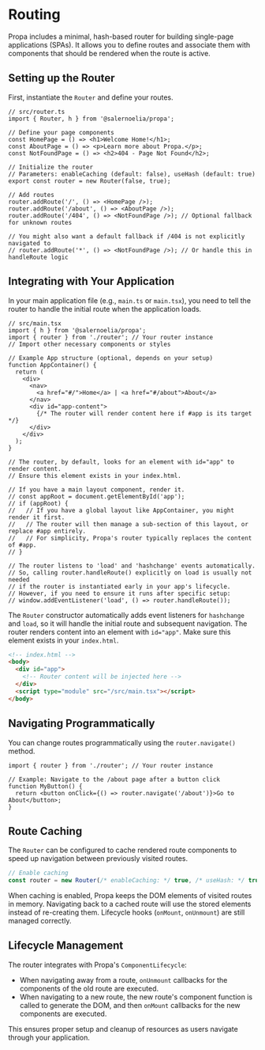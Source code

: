 # Routing

Propa includes a minimal, hash-based router for building single-page applications (SPAs). It allows you to define routes and associate them with components that should be rendered when the route is active.

## Setting up the Router

First, instantiate the `Router` and define your routes.

```tsx
// src/router.ts
import { Router, h } from '@salernoelia/propa';

// Define your page components
const HomePage = () => <h1>Welcome Home!</h1>;
const AboutPage = () => <p>Learn more about Propa.</p>;
const NotFoundPage = () => <h2>404 - Page Not Found</h2>;

// Initialize the router
// Parameters: enableCaching (default: false), useHash (default: true)
export const router = new Router(false, true);

// Add routes
router.addRoute('/', () => <HomePage />);
router.addRoute('/about', () => <AboutPage />);
router.addRoute('/404', () => <NotFoundPage />); // Optional fallback for unknown routes

// You might also want a default fallback if /404 is not explicitly navigated to
// router.addRoute('*', () => <NotFoundPage />); // Or handle this in handleRoute logic
```

## Integrating with Your Application

In your main application file (e.g., `main.ts` or `main.tsx`), you need to tell the router to handle the initial route when the application loads.

```tsx
// src/main.tsx
import { h } from '@salernoelia/propa';
import { router } from './router'; // Your router instance
// Import other necessary components or styles

// Example App structure (optional, depends on your setup)
function AppContainer() {
  return (
    <div>
      <nav>
        <a href="#/">Home</a> | <a href="#/about">About</a>
      </nav>
      <div id="app-content">
        {/* The router will render content here if #app is its target */}
      </div>
    </div>
  );
}

// The router, by default, looks for an element with id="app" to render content.
// Ensure this element exists in your index.html.

// If you have a main layout component, render it.
// const appRoot = document.getElementById('app');
// if (appRoot) {
//   // If you have a global layout like AppContainer, you might render it first.
//   // The router will then manage a sub-section of this layout, or replace #app entirely.
//   // For simplicity, Propa's router typically replaces the content of #app.
// }

// The router listens to 'load' and 'hashchange' events automatically.
// So, calling router.handleRoute() explicitly on load is usually not needed
// if the router is instantiated early in your app's lifecycle.
// However, if you need to ensure it runs after specific setup:
// window.addEventListener('load', () => router.handleRoute());
```

The `Router` constructor automatically adds event listeners for `hashchange` and `load`, so it will handle the initial route and subsequent navigation. The router renders content into an element with `id="app"`. Make sure this element exists in your `index.html`.

```html
<!-- index.html -->
<body>
  <div id="app">
    <!-- Router content will be injected here -->
  </div>
  <script type="module" src="/src/main.tsx"></script>
</body>
```

## Navigating Programmatically

You can change routes programmatically using the `router.navigate()` method.

```tsx
import { router } from './router'; // Your router instance

// Example: Navigate to the /about page after a button click
function MyButton() {
  return <button onClick={() => router.navigate('/about')}>Go to About</button>;
}
```

## Route Caching

The `Router` can be configured to cache rendered route components to speed up navigation between previously visited routes.

```typescript
// Enable caching
const router = new Router(/* enableCaching: */ true, /* useHash: */ true);
```

When caching is enabled, Propa keeps the DOM elements of visited routes in memory. Navigating back to a cached route will use the stored elements instead of re-creating them. Lifecycle hooks (`onMount`, `onUnmount`) are still managed correctly.

## Lifecycle Management

The router integrates with Propa's `ComponentLifecycle`:

* When navigating away from a route, `onUnmount` callbacks for the components of the old route are executed.
* When navigating to a new route, the new route's component function is called to generate the DOM, and then `onMount` callbacks for the new components are executed.

This ensures proper setup and cleanup of resources as users navigate through your application.
